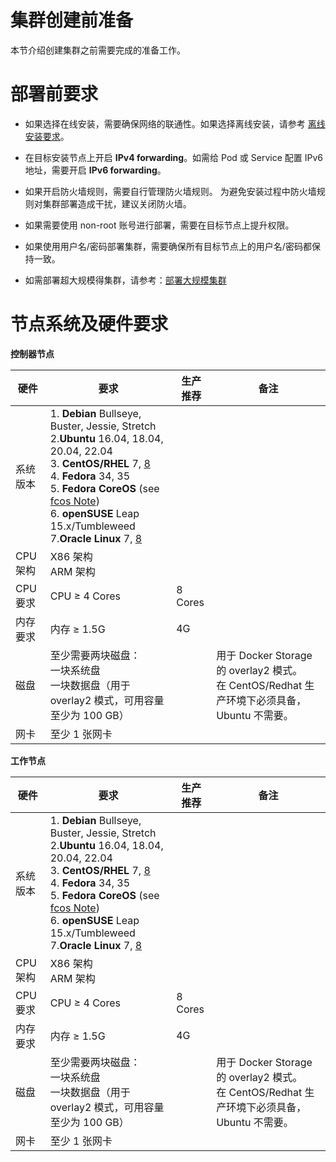 # 集群创建前准备

本节介绍创建集群之前需要完成的准备工作。

# 	部署前要求

- 如果选择在线安装，需要确保网络的联通性。如果选择离线安装，请参考 [离线安装要求]()。

- 在目标安装节点上开启 **IPv4 forwarding**。如需给 Pod 或 Service 配置 IPv6 地址，需要开启 **IPv6 forwarding**。

- 如果开启防火墙规则，需要自行管理防火墙规则。 为避免安装过程中防火墙规则对集群部署造成干扰，建议关闭防火墙。

- 如果需要使用 non-root 账号进行部署，需要在目标节点上提升权限。

- 如果使用用户名/密码部署集群，需要确保所有目标节点上的用户名/密码都保持一致。

- 如需部署超大规模得集群，请参考：[部署大规模集群](https://kubernetes.io/docs/setup/cluster-large/#size-of-master-and-master-components)


# 节点系统及硬件要求

**控制器节点**

| 硬件           | 要求                                                         | 生产推荐 | 备注                                                         |
| -------------- | ------------------------------------------------------------ | -------- | ------------------------------------------------------------ |
| 系统版本       | 1. **Debian** Bullseye, Buster, Jessie, Stretch <br />2.**Ubuntu** 16.04, 18.04, 20.04, 22.04 <br />3. **CentOS/RHEL** 7, [8](https://github.com/kubernetes-sigs/kubespray/blob/master/docs/centos.md#centos-8)<br />4. **Fedora** 34, 35<br />5. **Fedora CoreOS** (see [fcos Note](https://github.com/kubernetes-sigs/kubespray/blob/master/docs/fcos.md)) <br />6. **openSUSE** Leap 15.x/Tumbleweed <br />7.**Oracle Linux** 7, [8](https://github.com/kubernetes-sigs/kubespray/blob/master/docs/centos.md#centos-8) <br /> |          |                                                              |
| CPU 架构       | X86 架构<br/>ARM 架构                                        |          |                                                              |
| CPU 要求       | CPU ≥ 4 Cores                                                | 8 Cores  |                                                              |
| 内存要求<br /> | 内存 ≥ 1.5G                                                  | 4G       |                                                              |
| 磁盘           | 至少需要两块磁盘：<br />一块系统盘<br />一块数据盘（用于 overlay2 模式，可用容量至少为 100 GB） |          | 用于 Docker Storage 的 overlay2 模式。<br />在 CentOS/Redhat 生产环境下必须具备，Ubuntu 不需要。 |
| 网卡           | 至少 1 张网卡                                                |          |                                                              |               |

**工作节点**

| 硬件     | 要求                                                         | 生产推荐 | 备注                                                         |
| -------- | ------------------------------------------------------------ | -------- | ------------------------------------------------------------ |
| 系统版本 | 1. **Debian** Bullseye, Buster, Jessie, Stretch <br />2.**Ubuntu** 16.04, 18.04, 20.04, 22.04 <br />3. **CentOS/RHEL** 7, [8](https://github.com/kubernetes-sigs/kubespray/blob/master/docs/centos.md#centos-8)<br />4. **Fedora** 34, 35<br />5. **Fedora CoreOS** (see [fcos Note](https://github.com/kubernetes-sigs/kubespray/blob/master/docs/fcos.md)) <br />6. **openSUSE** Leap 15.x/Tumbleweed <br />7.**Oracle Linux** 7, [8](https://github.com/kubernetes-sigs/kubespray/blob/master/docs/centos.md#centos-8) <br /> |          |                                                              |
| CPU 架构 | X86 架构<br/>ARM 架构                                        |          |                                                              |
| CPU 要求 | CPU ≥ 4 Cores                                                | 8 Cores  |                                                              |
| 内存要求 | 内存 ≥ 1.5G                                                  | 4G       |                                                              |
| 磁盘     | 至少需要两块磁盘：<br />一块系统盘<br />一块数据盘（用于 overlay2 模式，可用容量至少为 100 GB） |          | 用于 Docker Storage 的 overlay2 模式。<br />在 CentOS/Redhat 生产环境下必须具备，Ubuntu 不需要。 |
| 网卡     | 至少 1 张网卡                                                |          |                                                              |               |


